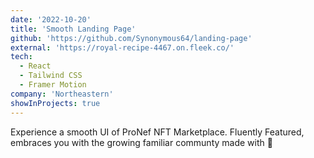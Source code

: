 ```yaml
---
date: '2022-10-20'
title: 'Smooth Landing Page'
github: 'https://github.com/Synonymous64/landing-page'
external: 'https://royal-recipe-4467.on.fleek.co/'
tech:
  - React
  - Tailwind CSS
  - Framer Motion
company: 'Northeastern'
showInProjects: true
---
```


Experience a smooth UI of ProNef NFT Marketplace. Fluently Featured, embraces you with the growing familiar communty made with 💜
